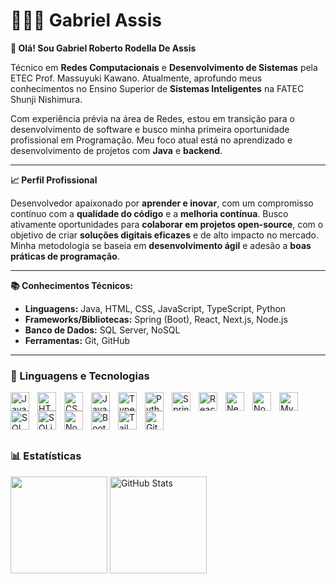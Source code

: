 # 👩🏻‍💻 Gabriel Assis

**👋 Olá! Sou Gabriel Roberto Rodella De Assis**


Técnico em **Redes Computacionais** e **Desenvolvimento de Sistemas** pela ETEC Prof. Massuyuki Kawano. Atualmente, aprofundo meus conhecimentos no Ensino Superior de **Sistemas Inteligentes** na FATEC Shunji Nishimura.

Com experiência prévia na área de Redes, estou em transição para o desenvolvimento de software e busco minha primeira oportunidade profissional em Programação. Meu foco atual está no aprendizado e desenvolvimento de projetos com **Java** e **backend**.

---

**📈 Perfil Profissional**

Desenvolvedor apaixonado por **aprender e inovar**, com um compromisso contínuo com a **qualidade do código** e a **melhoria contínua**. Busco ativamente oportunidades para **colaborar em projetos open-source**, com o objetivo de criar **soluções digitais eficazes** e de alto impacto no mercado. Minha metodologia se baseia em **desenvolvimento ágil** e adesão a **boas práticas de programação**.

---

**📚 Conhecimentos Técnicos:**

* **Linguagens:** Java, HTML, CSS, JavaScript, TypeScript, Python 
* **Frameworks/Bibliotecas:** Spring (Boot), React, Next.js, Node.js
* **Banco de Dados:** SQL Server, NoSQL
* **Ferramentas:** Git, GitHub

---

### 🤖 Linguagens e Tecnologias

<img
    align="left"
    alt="Java"
    title="Java"
    width="30px"
    style="padding-right: 10px;"
    src="https://cdn.jsdelivr.net/gh/devicons/devicon@latest/icons/java/java-original.svg"
/>
<img
    align="left"
    alt="HTML"
    title="HTML"
    width="30px"
    style="padding-right: 10px;"
    src="https://cdn.jsdelivr.net/gh/devicons/devicon@latest/icons/html5/html5-original.svg"
/>
<img
    align="left"
    alt="CSS"
    title="CSS"
    width="30px"
    style="padding-right: 10px;"
    src="https://cdn.jsdelivr.net/gh/devicons/devicon@latest/icons/css3/css3-original.svg"
/>
<img
    align="left"
    alt="JavaScript"
    title="JavaScript"
    width="30px"
    style="padding-right: 10px;"
    src="https://cdn.jsdelivr.net/gh/devicons/devicon@latest/icons/javascript/javascript-original.svg"
/>
<img
    align="left"
    alt="TypeScript"
    title="TypeScript"
    width="30px"
    style="padding-right: 10px;"
    src="https://cdn.jsdelivr.net/gh/devicons/devicon@latest/icons/typescript/typescript-original.svg"
/>
<img
    align="left"
    alt="Python"
    title="Python"
    width="30px"
    style="padding-right: 10px;"
    src="https://cdn.jsdelivr.net/gh/devicons/devicon@latest/icons/python/python-original.svg"
/>
<img
    align="left"
    alt="Spring Boot"
    title="Spring Boot"
    width="30px"
    style="padding-right: 10px;"
    src="https://cdn.jsdelivr.net/gh/devicons/devicon@latest/icons/spring/spring-original.svg"
/>
<img
    align="left"
    alt="React"
    title="React"
    width="30px"
    style="padding-right: 10px;"
    src="https://cdn.jsdelivr.net/gh/devicons/devicon@latest/icons/react/react-original.svg"
/>
<img
    align="left"
    alt="Next.js"
    title="Next.js"
    width="30px"
    style="padding-right: 10px;"
    src="https://cdn.jsdelivr.net/gh/devicons/devicon@latest/icons/nextjs/nextjs-original.svg"
/>
<img
    align="left"
    alt="Node.js"
    title="Node.js"
    width="30px"
    style="padding-right: 10px;"
    src="https://cdn.jsdelivr.net/gh/devicons/devicon@latest/icons/nodejs/nodejs-original.svg"
/>
<img
    align="left"
    alt="MySQL"
    title="MySQL"
    width="30px"
    style="padding-right: 10px;"
    src="https://cdn.jsdelivr.net/gh/devicons/devicon@latest/icons/mysql/mysql-original.svg"
/>
<img
    align="left"
    alt="SQL Server"
    title="SQL Server"
    width="30px"
    style="padding-right: 10px;"
    src="https://cdn.jsdelivr.net/gh/devicons/devicon@latest/icons/microsoftsqlserver/microsoftsqlserver-original.svg"
/>
<img
    align="left"
    alt="SQLite"
    title="SQLite"
    width="30px"
    style="padding-right: 10px;"
    src="https://cdn.jsdelivr.net/gh/devicons/devicon@latest/icons/sqlite/sqlite-original.svg"
/>
<img
    align="left"
    alt="NoSQL"
    title="NoSQL"
    width="30px"
    style="padding-right: 10px;"
    src="https://cdn.jsdelivr.net/gh/devicons/devicon@latest/icons/mongodb/mongodb-original.svg"
/>
<img
    align="left"
    alt="Bootstrap"
    title="Bootstrap"
    width="30px"
    style="padding-right: 10px;"
    src="https://cdn.jsdelivr.net/gh/devicons/devicon@latest/icons/bootstrap/bootstrap-original.svg"
/>
<img
    align="left"
    alt="Tailwind"
    title="Tailwind"
    width="30px"
    style="padding-right: 10px;"
    src="https://cdn.jsdelivr.net/gh/devicons/devicon@latest/icons/tailwindcss/tailwindcss-original.svg"
/>



<img
    align="left"
    alt="Git"
    title="Git"
    width="30px"
    style="padding-right: 10px;"
    src="https://cdn.jsdelivr.net/gh/devicons/devicon@latest/icons/git/git-original.svg"
/>

<br/>
<br/>
<br/>
<br/>

### 📊 Estatísticas

<img
    height="155rem"
    src="https://github-readme-stats.vercel.app/api?username=Gabriel-Assis-22&show_icons=true&theme=dracula&include_all_commits=true&count_private=true"
/>
<img
    alt="GitHub Stats"
    height="155rem" src="https://github-readme-stats.vercel.app/api/top-langs/?username=Gabriel-Assis-22&theme=tokyonight&layout=compact&custom_title=Tecnologias&langs_count=9"
/>

</p>
